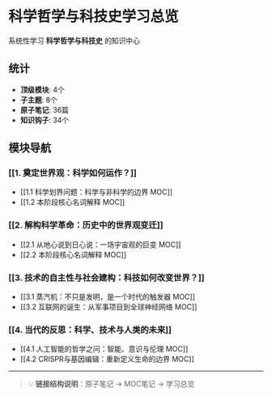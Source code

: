 # 科学哲学与科技史学习总览

系统性学习 **科学哲学与科技史** 的知识中心

## 统计

- **顶级模块**: 4个
- **子主题**: 8个
- **原子笔记**: 36篇
- **知识钩子**: 34个

## 模块导航

### [[1. 奠定世界观：科学如何运作？]]

- [[1.1 科学划界问题：科学与非科学的边界 MOC]]
- [[1.2 本阶段核心名词解释 MOC]]

### [[2. 解构科学革命：历史中的世界观变迁]]

- [[2.1 从地心说到日心说：一场宇宙观的巨变 MOC]]
- [[2.2 本阶段核心名词解释 MOC]]

### [[3. 技术的自主性与社会建构：科技如何改变世界？]]

- [[3.1 蒸汽机：不只是发明，是一个时代的触发器 MOC]]
- [[3.2 互联网的诞生：从军事项目到全球神经网络 MOC]]

### [[4. 当代的反思：科学、技术与人类的未来]]

- [[4.1 人工智能的哲学之问：智能、意识与伦理 MOC]]
- [[4.2 CRISPR与基因编辑：重新定义生命的边界 MOC]]

---

> 💡 **链接结构说明**：原子笔记 → MOC笔记 → 学习总览
